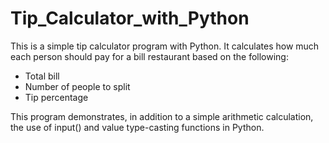 # Tip_Calculator_with_Python
This is a simple tip calculator program with Python. It calculates how much each person should pay for a bill restaurant based on the following:
- Total bill
- Number of people to split
- Tip percentage

This program demonstrates, in addition to a simple arithmetic calculation, the use of input() and value type-casting functions in Python.
